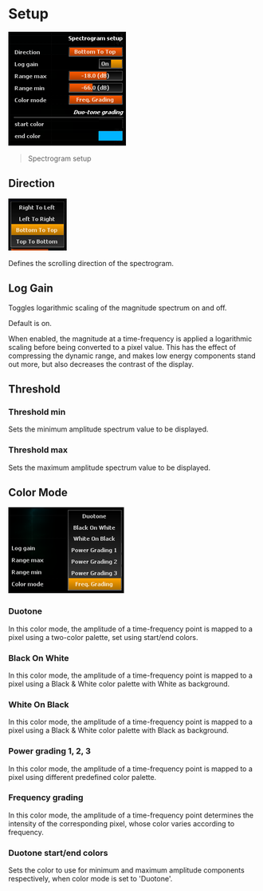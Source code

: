 # Setup
![](include/Spectrogram_Setup.png)

> Spectrogram setup

## Direction
![](include/SpectrogramSetupDirection.png)

Defines the scrolling direction of the spectrogram.

## Log Gain
Toggles logarithmic scaling of the magnitude spectrum on and off.

Default is on.

When enabled, the magnitude at a time-frequency is applied a logarithmic scaling before being converted to a pixel value. 
This has the effect of compressing the dynamic range, and makes low energy components stand out more, but also decreases the contrast of the display.

## Threshold

### Threshold min
Sets the minimum amplitude spectrum value to be displayed.

### Threshold max
Sets the maximum amplitude spectrum value to be displayed.

## Color Mode

![](include/SpectrogramColorMode.png)

### Duotone
In this color mode, the amplitude of a time-frequency point is mapped to a pixel using a two-color palette, set using start/end colors.

### Black On White
In this color mode, the amplitude of a time-frequency point is mapped to a pixel using a Black &amp; White color palette with White as background.

### White On Black

In this color mode, the amplitude of a time-frequency point is mapped to a pixel using a Black &amp; White color palette with Black as background.

### Power grading 1, 2, 3
In this color mode, the amplitude of a time-frequency point is mapped to a pixel using different predefined color palette.

### Frequency grading
In this color mode, the amplitude of a time-frequency point determines the intensity of the corresponding pixel, whose color varies according to frequency.

### Duotone start/end colors
Sets the color to use for minimum and maximum amplitude components respectively, when color mode is set to 'Duotone'.
